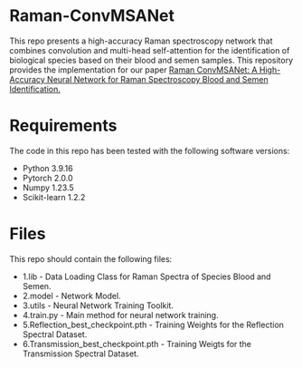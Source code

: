 # Raman-ConvMSANet
This repo presents a high-accuracy Raman spectroscopy network that combines convolution and multi-head self-attention for the identification of biological species based on their blood and semen samples.
This repository provides the implementation for our paper [Raman ConvMSANet: A High-Accuracy Neural Network for Raman Spectroscopy Blood and Semen Identification.](https://doi.org/10.1021/acsomega.3c03572)

# Requirements
The code in this repo has been tested with the following software versions:
- Python 3.9.16
- Pytorch 2.0.0
- Numpy 1.23.5
- Scikit-learn 1.2.2

# Files
This repo should contain the following files:
- 1.lib - Data Loading Class for Raman Spectra of Species Blood and Semen.
- 2.model - Network Model.
- 3.utils - Neural Network Training Toolkit.
- 4.train.py - Main method for neural network training.
- 5.Reflection_best_checkpoint.pth - Training Weights for the Reflection Spectral Dataset.
- 6.Transmission_best_checkpoint.pth - Training Weigts for the Transmission Spectral Dataset.
